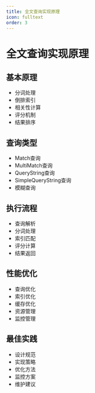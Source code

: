 ```yaml
---
title: 全文查询实现原理
icon: fulltext
order: 3
---
```


# 全文查询实现原理

## 基本原理
- 分词处理
- 倒排索引
- 相关性计算
- 评分机制
- 结果排序

## 查询类型
- Match查询
- MultiMatch查询
- QueryString查询
- SimpleQueryString查询
- 模糊查询

## 执行流程
- 查询解析
- 分词处理
- 索引匹配
- 评分计算
- 结果返回

## 性能优化
- 查询优化
- 索引优化
- 缓存优化
- 资源管理
- 监控管理

## 最佳实践
- 设计规范
- 实现策略
- 优化方法
- 监控方案
- 维护建议
